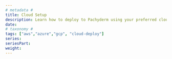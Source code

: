 ```yaml
---
# metadata # 
title: Cloud Setup
description: Learn how to deploy to Pachyderm using your preferred cloud provider.
date: 
# taxonomy #
tags: ["aws","azure","gcp", "cloud-deploy"]
series:
seriesPart:
weight: 
---
```

